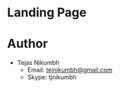 # Landing Page
# Author  
  - Tejas Nikumbh
    - Email: tejnikumbh@gmail.com
    - Skype: tjnikumbh
